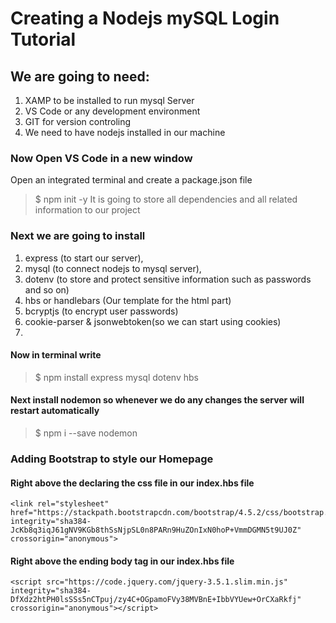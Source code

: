 # Creating a Nodejs mySQL Login Tutorial

## We are going to need:

1. XAMP to be installed to run mysql Server
2. VS Code or any development environment
3. GIT for version controling
4. We need to have nodejs installed in our machine

### Now Open VS Code in a new window

Open an integrated terminal and create a package.json file
> $ npm init -y
It is going to store all dependencies and all related information to our project

### Next we are going to install 
   1. express (to start our server), 
   2. mysql (to connect nodejs to mysql server),
   3. dotenv (to store and protect sensitive information such as passwords and so on)
   4. hbs or handlebars (Our template for the html part)
   5. bcryptjs (to encrypt user passwords)
   6. cookie-parser & jsonwebtoken(so we can start using cookies)
   7. 

#### Now in terminal write 
> $ npm install express mysql dotenv hbs

#### Next install nodemon so whenever we do any changes the server will restart automatically
> $ npm i --save nodemon 

<!-- > ###               "app.js" 

    const express = require("express")

 -->

### Adding Bootstrap to style our Homepage

#### Right above the declaring the css file in our index.hbs file
    <link rel="stylesheet" href="https://stackpath.bootstrapcdn.com/bootstrap/4.5.2/css/bootstrap.min.css" integrity="sha384-JcKb8q3iqJ61gNV9KGb8thSsNjpSL0n8PARn9HuZOnIxN0hoP+VmmDGMN5t9UJ0Z" crossorigin="anonymous">

#### Right above the ending body tag in our index.hbs file
    <script src="https://code.jquery.com/jquery-3.5.1.slim.min.js" integrity="sha384-DfXdz2htPH0lsSSs5nCTpuj/zy4C+OGpamoFVy38MVBnE+IbbVYUew+OrCXaRkfj" crossorigin="anonymous"></script>


